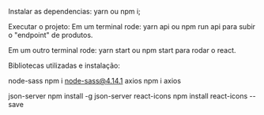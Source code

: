 Instalar as dependencias:
yarn ou npm i;

Executar o projeto:
Em um terminal rode:
yarn api ou npm run api para subir o "endpoint" de produtos.

Em um outro terminal rode:
yarn start ou npm start para rodar o react.

Bibliotecas utilizadas e instalação:

node-sass                   npm i node-sass@4.14.1
axios                       npm i axios

json-server                 npm install -g json-server
react-icons                 npm install react-icons --save

